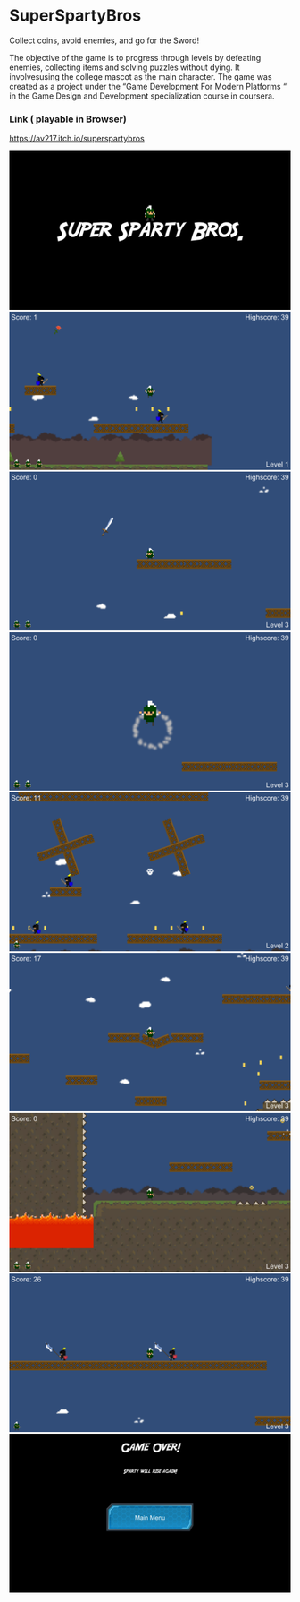 # SuperSpartyBros
Collect coins, avoid enemies, and go for the Sword!

The objective of the game is to progress through levels by defeating enemies, collecting items and solving puzzles without dying. It involvesusing the college mascot as the main character. The game was created as a project under the  “Game Development For Modern Platforms “  in the Game Design and Development specialization course in coursera. 

### Link ( playable in Browser)
https://av217.itch.io/superspartybros


![](Screenshots/Screenshot_1920x1080_15.png)
![](Screenshots/Screenshot_1920x1080_2.png)
![](Screenshots/Screenshot_1920x1080_13.png)
![](Screenshots/Screenshot_1920x1080_14.png)
![](Screenshots/Screenshot_1920x1080_6.png)
![](Screenshots/Screenshot_1920x1080_10.png)
![](Screenshots/Screenshot_1920x1080_17.png)
![](Screenshots/Screenshot_1920x1080_20.png)
![](Screenshots/Screenshot_1920x1080_12.png)
